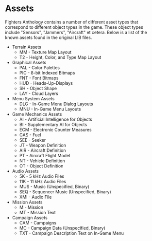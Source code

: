 # Assets
Fighters Anthology contains a number of different asset types that correspond to different object types in the game.
These object types include "Sensors", "Jammers", "Aircraft" et cetera. Below is a list of the known assets found in the original LIB files.

* Terrain Assets
  * MM - Texture Map Layout
  * T2 - Height, Color, and Type Map Layout
* Graphical Assets
  * PAL - Color Palettes
  * PIC - 8-bit Indexed Bitmaps
  * FNT - Font Bitmaps
  * HUD - Heads-Up-Displays
  * SH - Object Shape
  * LAY - Cloud Layers
* Menu System Assets
  * DLG - In-Game Menu Dialog Layouts
  * MNU - In-Game Menu Layouts
* Game Mechanics Assets
  * AI - Artificial Intelligence for Objects
  * BI - Supplementary AI for Objects
  * ECM - Electronic Counter Measures
  * GAS - Fuel
  * SEE - Seeker
  * JT - Weapon Definition
  * AIR - Aircraft Definition
  * PT - Aircraft Flight Model
  * NT - Vehicle Definition
  * OT - Object Definition
* Audio Assets
  * 5K - 5 kHz Audio Files
  * 11K - 11 kHz Audio Files
  * MUS - Music (Unspecified, Binary)
  * SEQ - Sequencer Music (Unspecified, Binary)
  * XMI - Audio File
* Mission Assets
  * M - Mission
  * MT - Mission Text
* Campaign Assets
  * CAM - Campaigns
  * MC - Campaign Data (Unspecified, Binary)
  * TXT - Campaign Description Text on In-Game Menu
